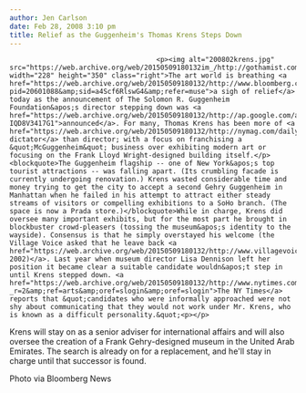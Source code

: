```yaml
---
author: Jen Carlson
date: Feb 28, 2008 3:10 pm
title: Relief as the Guggenheim's Thomas Krens Steps Down
---
```


	
										<p><img alt="200802krens.jpg" src="https://web.archive.org/web/20150509180132im_/http://gothamist.com/attachments/arts_jen/200802krens.jpg" width="228" height="350" class="right">The art world is breathing <a href="https://web.archive.org/web/20150509180132/http://www.bloomberg.com/apps/news?pid=20601088&amp;sid=a4Scf6RlswG4&amp;refer=muse">a sigh of relief</a> today as the announcement of The Solomon R. Guggenheim Foundation&apos;s director stepping down was <a href="https://web.archive.org/web/20150509180132/http://ap.google.com/article/ALeqM5jgBP55XGqPsCz4mLAmswe2_5H-IQD8V3417G1">announced</a>. For many, Thomas Krens has been more of <a href="https://web.archive.org/web/20150509180132/http://nymag.com/daily/entertainment/2008/02/jerry_saltz_on_thomas_krens_ou.html">a dictator</a> than director; with a focus on franchising a &quot;McGuggenheim&quot; business over exhibiting modern art or focusing on the Frank Lloyd Wright-designed building itself.</p><blockquote>The Guggenheim flagship -- one of New York&apos;s top tourist attractions -- was falling apart. (Its crumbling facade is currently undergoing renovation.) Krens wasted considerable time and money trying to get the city to accept a second Gehry Guggenheim in Manhattan when he failed in his attempt to attract either steady streams of visitors or compelling exhibitions to a SoHo branch. (The space is now a Prada store.)</blockquote>While in charge, Krens did oversee many important exhibits, but for the most part he brought in blockbuster crowd-pleasers (tossing the museum&apos;s identity to the wayside). Consensus is that he simply overstayed his welcome (the Village Voice asked that he leave back <a href="https://web.archive.org/web/20150509180132/http://www.villagevoice.com/art/0207,saltz,32240,13.html">in 2002)</a>. Last year when museum director Lisa Dennison left her position it became clear a suitable candidate wouldn&apos;t step in until Krens stepped down. <a href="https://web.archive.org/web/20150509180132/http://www.nytimes.com/2008/02/28/arts/design/28muse.html?_r=2&amp;ref=arts&amp;oref=slogin&amp;oref=slogin">The NY Times</a> reports that &quot;candidates who were informally approached were not shy about communicating that they would not work under Mr. Krens, who is known as a difficult personality.&quot;<p></p>

<p>Krens will stay on as a senior adviser for international affairs and will also oversee the creation of a Frank Gehry-designed museum in the United Arab Emirates. The search is already on for a replacement, and he&apos;ll stay in charge until that successor is found.</p>

<p><span class="photo_caption">Photo via Bloomberg News</span></p>					
										
									
				